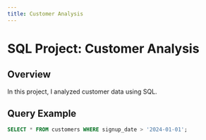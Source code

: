 ```yaml
---
title: Customer Analysis
---
```


# SQL Project: Customer Analysis

## Overview
In this project, I analyzed customer data using SQL.

## Query Example

```sql
SELECT * FROM customers WHERE signup_date > '2024-01-01';
